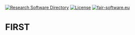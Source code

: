 <!--
Update these with correct links
[![Build Status](https://travis-ci.org/research-software-directory/research-software-directory.svg?branch=master)](https://travis-ci.org/research-software-directory/research-software-directory) 
[![ReadTheDocs](https://readthedocs.org/projects/xenon-tutorial/badge/?version=latest)](https://xenon-tutorial.readthedocs.io/en/latest/?badge=latest)
[![cii best practices](https://bestpractices.coreinfrastructure.org/projects/1811/badge)](https://bestpractices.coreinfrastructure.org/projects/1811)
[![workflow scc badge](https://sonarcloud.io/api/project_badges/measure?project=dianna-ai_dianna&metric=coverage)](https://sonarcloud.io/)
[![markdown-link-check](https://github.com/Transparency-in-the-non-profit-sector/np-transparency/actions/workflows/markdown-link-check.yml/badge.svg)](https://github.com/Transparency-in-the-non-profit-sector/np-transparency/actions/workflows/markdown-link-check.yml)
-->
[![Research Software Directory](https://img.shields.io/badge/rsd-FIRST-00a3e3.svg?labelColor=gray&color=00a3e3)](https://research-software-directory.org/projects/first)
[![License](https://img.shields.io/github/license/citation-file-format/cff-converter-python)](https://github.com/laurasootes/FIRST/blob/master/LICENSE) 
[![fair-software.eu](https://img.shields.io/badge/fair--software.eu-%E2%97%8F%20%20%E2%97%8F%20%20%E2%97%8F%20%20%E2%97%8F%20%20%E2%97%8F-green)](https://fair-software.eu)

# FIRST

